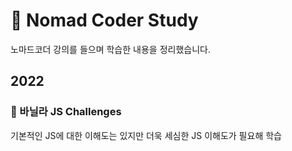 # 🌺 Nomad Coder Study
노마드코더 강의를 들으며 학습한 내용을 정리했습니다.

## 2022
### 🌼 바닐라 JS Challenges
기본적인 JS에 대한 이해도는 있지만 더욱 세심한 JS 이해도가 필요해 학습

